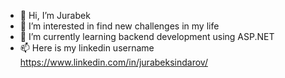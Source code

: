 - 👋 Hi, I’m Jurabek
- 👀 I’m interested in find new challenges in my life
- 🌱 I’m currently learning backend development using ASP.NET
- 📫 Here is my linkedin username https://www.linkedin.com/in/jurabeksindarov/

<!---
jurabek004/jurabek004 is a ✨ special ✨ repository because its `README.md` (this file) appears on your GitHub profile.
You can click the Preview link to take a look at your changes.
--->
